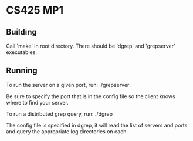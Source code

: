 CS425 MP1
=========

## Building
Call 'make' in root directory. 
There should be 'dgrep' and 'grepserver' executables.

## Running

To run the server on a given port, run:
    ./grepserver <port>

Be sure to specify the port that is in the config file so the 
client knows where to find your server.


To run a distributed grep query, run:
    ./dgrep <keyQuery> <valQuery>

The config file is specified in dgrep, it will read the list of 
servers and ports and query the appropriate log directories on each.
